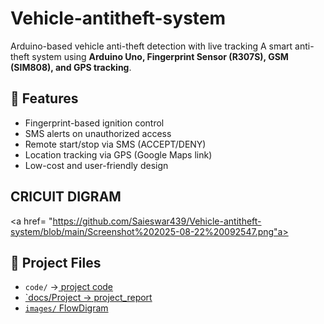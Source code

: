 # Vehicle-antitheft-system
Arduino-based vehicle anti-theft detection with live tracking  A smart anti-theft system using **Arduino Uno, Fingerprint Sensor (R307S), GSM (SIM808), and GPS tracking**.

## 🔧 Features
- Fingerprint-based ignition control
- SMS alerts on unauthorized access
- Remote start/stop via SMS (ACCEPT/DENY)
- Location tracking via GPS (Google Maps link)
- Low-cost and user-friendly design

## CRICUIT DIGRAM
   <a href= "https://github.com/Saieswar439/Vehicle-antitheft-system/blob/main/Screenshot%202025-08-22%20092547.png"a>

## 📂 Project Files
- `code/` →<a href= "https://github.com/Saieswar439/Vehicle-antitheft-system/blob/main/project%20code.txt1.txt" a> project code
- `docs/Project →<a href= "https://github.com/Saieswar439/Vehicle-antitheft-system/blob/main/fingerprint%5ELJ_gsm_ignition_document%5B1%5D--_paper%5B1%5D.pdf" a> project_report
- `images/`<a href= "https://github.com/Saieswar439/Vehicle-antitheft-system/blob/main/Vehicle%20Anti(1).pdf" a> FlowDigram
  
